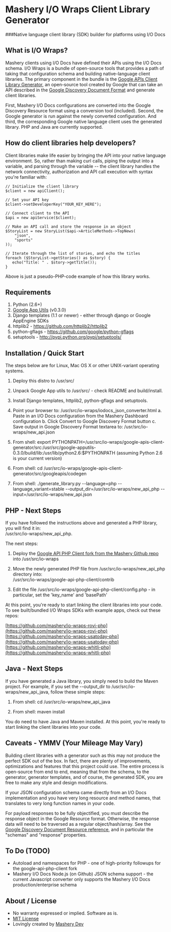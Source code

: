 # Mashery I/O Wraps Client Library Generator
###Native language client library (SDK) builder for platforms using I/O Docs

## What is I/O Wraps?
Mashery clients using I/O Docs have defined their APIs using the I/O Docs schema. I/O Wraps is a bundle of open-source tools that provides a path of taking that configuration schema and building native-language client libraries. The primary component in the bundle is the [Google APIs Client Library Generator](https://github.com/google/apis-client-generator), an open-source tool created by Google that can take an API described in the [Google Discovery Document Format](https://developers.google.com/discovery/v1/reference#resource_discovery) and generate client libraries.

First, Mashery I/O Docs configurations are converted into the Google Discovery Resource format using a conversion tool (included). Second, the Google generator is run against the newly converted configuration. And third, the corresponding Google native language client uses the generated library. PHP and Java are currently supported.

## How do client libraries help developers?
Client libraries make life easier by bringing the API into your native language environment. So, rather than making curl calls, piping the output into a variable, and parsing through the variable -- the client library handles the network connectivity, authorization and API call execution with syntax you're familiar with:

    // Initialize the client library
    $client = new apiClient();

    // Set your API key
    $client->setDeveloperKey("YOUR_KEY_HERE");

    // Connect client to the API
    $api = new apiService($client);

    // Make an API call and store the response in an object
    $StoryList = new StoryList($api->ArticleMethods->TopNews(
        "json",
        "sports"
    ));

    // Iterate through the list of stories, and echo the titles
    foreach ($StoryList->getStories() as $story) {
       echo("Title: " . $story->getTitle());
    }

Above is just a pseudo-PHP-code example of how this library works.

## Requirements
1. Python (2.6+)
2. [Google App Utils](https://github.com/google/google-apputils) (v0.3.0)
3. Django templates (1.1 or newer) - either through django or Google AppEngine SDKs
4. httplib2 - https://github.com/httplib2/httplib2
5. python-gflags - https://github.com/google/python-gflags
6. setuptools - http://pypi.python.org/pypi/setuptools/


## Installation / Quick Start
The steps below are for Linux, Mac OS X or other UNIX-variant operating systems.

1. Deploy this distro to /usr/src/

2. Unpack Google App utils to /usr/src/ - check README and build/install. 

3. Install Django templates, httplib2, python-gflags and setuptools.

4. Point your browser to: /usr/src/io-wraps/iodocs_json_converter.html
     a. Paste in an I/O Docs configuration from the Mashery Dashboard configuration
     b. Click Convert to Google Discovery Format button
     c. Save output in Google Discovery Format textarea to: /usr/src/io-wraps/new_api.json

5. From shell: export PYTHONPATH=/usr/src/io-wraps/google-apis-client-generator/src:/usr/src/google-apputils-0.3.0/build/lib:/usr/lib/python2.6:$PYTHONPATH (assuming Python 2.6 is your current version)

6. From shell: cd /usr/src/io-wraps/google-apis-client-generator/src/googleapis/codegen

7. From shell: ./generate_library.py --language=php --language_variant=stable --output_dir=/usr/src/io-wraps/new_api_php --input=/usr/src/io-wraps/new_api.json

## PHP - Next Steps
If you have followed the instructions above and generated a PHP library, you will find it in:    
/usr/src/io-wraps/new_api_php.

The next steps:

1. Deploy the [Google API PHP Client fork from the Mashery Github repo](https://github.com/mashery/google-api-php-client) into /usr/src/io-wraps

2. Move the newly generated PHP file from /usr/src/io-wraps/new_api_php directory into:    
/usr/src/io-wraps/google-api-php-client/contrib 

3. Edit the file /usr/src/io-wraps/google-api-php-client/config.php - in particular, set the 'key_name' and 'basePath' 

At this point, you're ready to start linking the client libraries into your code. To see built/bundled I/O Wraps SDKs with example apps, check out these repos:

 [https://github.com/mashery/io-wraps-rovi-php](https://github.com/mashery/io-wraps-rovi-php)    
 [https://github.com/mashery/io-wraps-usatoday-php](https://github.com/mashery/io-wraps-usatoday-php)    
 [https://github.com/mashery/io-wraps-whitli-php](https://github.com/mashery/io-wraps-whitli-php)

## Java - Next Steps
If you have generated a Java library, you simply need to build the Maven project. For example, if you set the --output_dir to /usr/src/io-wraps/new_api_java, follow these simple steps:

1. From shell: cd /usr/src/io-wraps/new_api_java

2. From shell: maven install

You do need to have Java and Maven installed. At this point, you're ready to start linking the client libraries into your code.

## Caveats - YMMV (Your Mileage May Vary)
Building client libraries with a generator such as this may not produce the perfect SDK out of the box. In fact, there are plenty of improvements, optimizations and features that this project could use. The entire process is open-source from end to end, meaning that from the schema, to the generator, generator templates, and of course, the generated SDK, you are free to make any style and design modifications.

If your JSON configuration schema came directly from an I/O Docs implementation and you have very long resource and method names, that translates to very long function names in your code.

For payload responses to be fully objectified, you must describe the response object in the Google Resource format. Otherwise, the response data will need to be traversed as a regular object/hash/array. See the [Google Discovery Document Resource reference](https://developers.google.com/discovery/v1/reference#resource_discovery), and in particular the "schemas" and "response" properties. 

## To Do (TODO)
* Autoload and namespaces for PHP - one of high-priority followups for the google-api-php-client fork
* Mashery I/O Docs Node.js (on Github) JSON schema support - the current Javascript converter only supports the Mashery I/O Docs production/enterprise schema


## About / License
* No warranty expressed or implied. Software as is.
* [MIT License](http://www.opensource.org/licenses/mit-license.html)
* Lovingly created by [Mashery Dev](http://dev.mashery.com)
